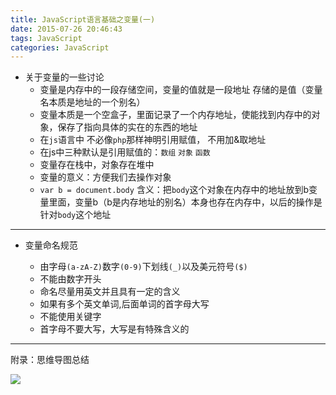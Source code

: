 ```yaml
---
title: JavaScript语言基础之变量(一)
date: 2015-07-26 20:46:43
tags: JavaScript
categories: JavaScript
---
```


- 关于变量的一些讨论
    - 变量是内存中的一段存储空间，变量的值就是一段地址 存储的是值（变量名本质是地址的一个别名）
    - 变量本质是一个空盒子，里面记录了一个内存地址，使能找到内存中的对象，保存了指向具体的实在的东西的地址
    - 在`js`语言中 不必像`php`那样神明引用赋值， 不用加&取地址
    - 在js中三种默认是引用赋值的：`数组` `对象` `函数`
    - 变量存在栈中，对象存在堆中
    - 变量的意义：方便我们去操作对象
    - `var b = document.body`  含义：把`body`这个对象在内存中的地址放到b变量里面，变量b（b是内存地址的别名）本身也存在内存中，以后的操作是针对`body`这个地址
<!--more-->
---

- 变量命名规范

  + 由字母`(a-zA-Z)`数字`(0-9)`下划线`(_)`以及美元符号`($)`
  + 不能由数字开头
  + 命名尽量用英文并且具有一定的含义
  + 如果有多个英文单词,后面单词的首字母大写
  + 不能使用关键字
  + 首字母不要大写，大写是有特殊含义的


---

附录：思维导图总结

![](http://7xq6al.com1.z0.glb.clouddn.com/JavaScript%20%E5%8F%98%E9%87%8F.gif)
